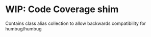 # WIP: Code Coverage shim

Contains class alias collection to allow backwards compatibility for humbug/humbug